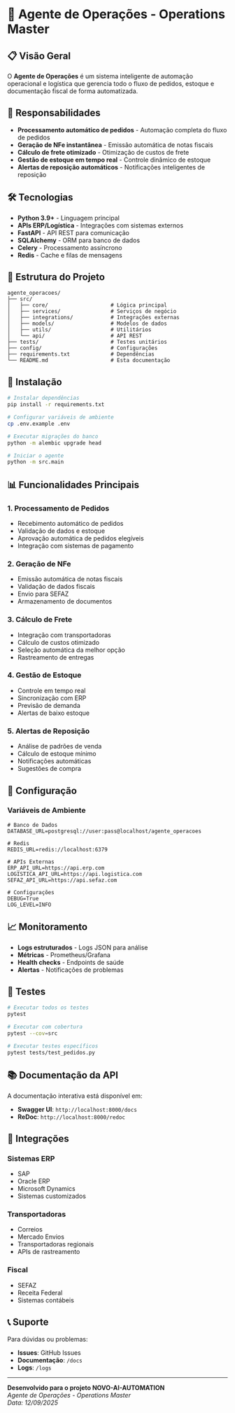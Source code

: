 # 🤖 Agente de Operações - Operations Master

## 📋 Visão Geral

O **Agente de Operações** é um sistema inteligente de automação operacional e logística que gerencia todo o fluxo de pedidos, estoque e documentação fiscal de forma automatizada.

## 🎯 Responsabilidades

- **Processamento automático de pedidos** - Automação completa do fluxo de pedidos
- **Geração de NFe instantânea** - Emissão automática de notas fiscais
- **Cálculo de frete otimizado** - Otimização de custos de frete
- **Gestão de estoque em tempo real** - Controle dinâmico de estoque
- **Alertas de reposição automáticos** - Notificações inteligentes de reposição

## 🛠️ Tecnologias

- **Python 3.9+** - Linguagem principal
- **APIs ERP/Logística** - Integrações com sistemas externos
- **FastAPI** - API REST para comunicação
- **SQLAlchemy** - ORM para banco de dados
- **Celery** - Processamento assíncrono
- **Redis** - Cache e filas de mensagens

## 📁 Estrutura do Projeto

```
agente_operacoes/
├── src/
│   ├── core/                    # Lógica principal
│   ├── services/                # Serviços de negócio
│   ├── integrations/            # Integrações externas
│   ├── models/                  # Modelos de dados
│   ├── utils/                   # Utilitários
│   └── api/                     # API REST
├── tests/                       # Testes unitários
├── config/                      # Configurações
├── requirements.txt             # Dependências
└── README.md                    # Esta documentação
```

## 🚀 Instalação

```bash
# Instalar dependências
pip install -r requirements.txt

# Configurar variáveis de ambiente
cp .env.example .env

# Executar migrações do banco
python -m alembic upgrade head

# Iniciar o agente
python -m src.main
```

## 📊 Funcionalidades Principais

### 1. Processamento de Pedidos
- Recebimento automático de pedidos
- Validação de dados e estoque
- Aprovação automática de pedidos elegíveis
- Integração com sistemas de pagamento

### 2. Geração de NFe
- Emissão automática de notas fiscais
- Validação de dados fiscais
- Envio para SEFAZ
- Armazenamento de documentos

### 3. Cálculo de Frete
- Integração com transportadoras
- Cálculo de custos otimizado
- Seleção automática da melhor opção
- Rastreamento de entregas

### 4. Gestão de Estoque
- Controle em tempo real
- Sincronização com ERP
- Previsão de demanda
- Alertas de baixo estoque

### 5. Alertas de Reposição
- Análise de padrões de venda
- Cálculo de estoque mínimo
- Notificações automáticas
- Sugestões de compra

## 🔧 Configuração

### Variáveis de Ambiente

```env
# Banco de Dados
DATABASE_URL=postgresql://user:pass@localhost/agente_operacoes

# Redis
REDIS_URL=redis://localhost:6379

# APIs Externas
ERP_API_URL=https://api.erp.com
LOGISTICA_API_URL=https://api.logistica.com
SEFAZ_API_URL=https://api.sefaz.com

# Configurações
DEBUG=True
LOG_LEVEL=INFO
```

## 📈 Monitoramento

- **Logs estruturados** - Logs JSON para análise
- **Métricas** - Prometheus/Grafana
- **Health checks** - Endpoints de saúde
- **Alertas** - Notificações de problemas

## 🧪 Testes

```bash
# Executar todos os testes
pytest

# Executar com cobertura
pytest --cov=src

# Executar testes específicos
pytest tests/test_pedidos.py
```

## 📚 Documentação da API

A documentação interativa está disponível em:
- **Swagger UI**: `http://localhost:8000/docs`
- **ReDoc**: `http://localhost:8000/redoc`

## 🔄 Integrações

### Sistemas ERP
- SAP
- Oracle ERP
- Microsoft Dynamics
- Sistemas customizados

### Transportadoras
- Correios
- Mercado Envios
- Transportadoras regionais
- APIs de rastreamento

### Fiscal
- SEFAZ
- Receita Federal
- Sistemas contábeis

## 📞 Suporte

Para dúvidas ou problemas:
- **Issues**: GitHub Issues
- **Documentação**: `/docs`
- **Logs**: `/logs`

---

**Desenvolvido para o projeto NOVO-AI-AUTOMATION**  
*Agente de Operações - Operations Master*  
*Data: 12/09/2025*

